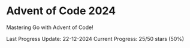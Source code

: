 # Advent of Code 2024

Mastering Go with Advent of Code!

Last Progress Update: 22-12-2024
Current Progress: 25/50 stars (50%)
